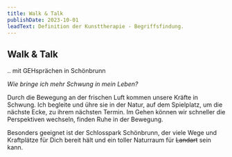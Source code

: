 ```yaml
---
title: Walk & Talk
publishDate: 2023-10-01
leadText: Definition der Kunsttherapie - Begriffsfindung. 
---
```


## Walk & Talk

.. mit GEHsprächen in Schönbrunn
  
 _Wie bringe ich mehr Schwung in mein Leben?_

Durch die Bewegung an der frischen Luft kommen unsere Kräfte in Schwung.
Ich begleite und ühre sie in der Natur, auf dem Spielplatz, um die nächste Ecke, zu ihrem nächsten Termin. Im Gehen können wir schneller die Perspektiven wechseln, finden Ruhe in der Bewegung.

Besonders geeignet ist der Schlosspark Schönbrunn, der viele Wege und Kraftplätze für Dich bereit hält und ein toller Naturraum für ~~Landart~~ sein kann.
